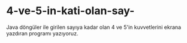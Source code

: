 # 4-ve-5-in-kati-olan-say-
Java döngüler ile girilen sayıya kadar olan 4 ve 5'in kuvvetlerini ekrana yazdıran programı yazıyoruz.
